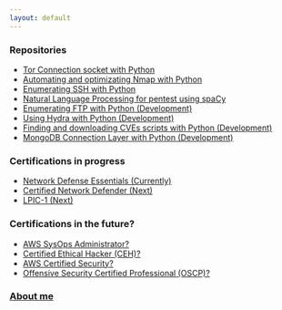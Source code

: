 ```yaml
---
layout: default
---
```


### **Repositories**
- [Tor Connection socket with Python](https://kaio6fellipe.github.io/tor/)
- [Automating and optimizating Nmap with Python](https://kaio6fellipe.github.io/nmap-python/)
- [Enumerating SSH with Python](https://kaio6fellipe.github.io/ssh-enum/)
- [Natural Language Processing for pentest using spaCy](https://kaio6fellipe.github.io/nlp-for-pentest/)
- [Enumerating FTP with Python (Development)]()
- [Using Hydra with Python (Development)]()
- [Finding and downloading CVEs scripts with Python (Development)]()
- [MongoDB Connection Layer with Python (Development)]()

### **Certifications in progress**
- [Network Defense Essentials (Currently)](https://kaio6fellipe.github.io/NDE/)
- [Certified Network Defender (Next)]()
- [LPIC-1 (Next)](https://kaio6fellipe.github.io/LPIC-1/)

### **Certifications in the future?**
- [AWS SysOps Administrator?]()
- [Certified Ethical Hacker (CEH)?]()
- [AWS Certified Security?]()
- [Offensive Security Certified Professional (OSCP)?]()

### **[About me](https://kaio6fellipe.github.io/resume)**
